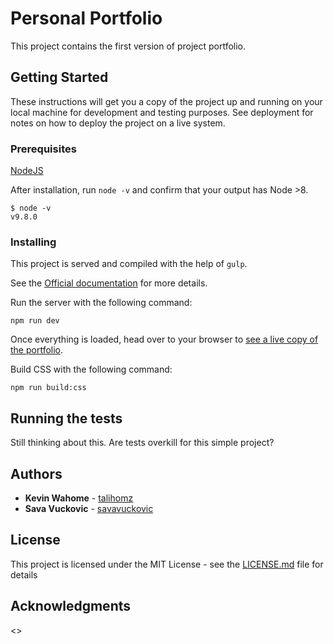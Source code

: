 # Personal Portfolio

This project contains the first version of project portfolio.


## Getting Started

These instructions will get you a copy of the project up and running on your local machine for development and testing purposes. See deployment for notes on how to deploy the project on a live system.


### Prerequisites

[NodeJS](https://nodejs.org/en/download/)

After installation, run `node -v` and confirm that your output has Node >8.
```
$ node -v
v9.8.0
```


### Installing

This project is served and compiled with the help of `gulp`. 

See the [Official documentation](https://gulpjs.com/) for more details.

Run the server with the following command:

```
npm run dev
```

Once everything is loaded, head over to your browser to [see a live copy of the portfolio](http://localhost:8000/).

Build CSS with the following command: 
```
npm run build:css
```

## Running the tests

Still thinking about this. Are tests overkill for this simple project?

<!-- ### Break down into end to end tests

Explain what these tests test and why

```
Give an example
``` -->

<!-- ### And coding style tests

Explain what these tests test and why

```
Give an example
```

## Deployment

Add additional notes about how to deploy this on a live system -->

<!-- ## Built With

* [Dropwizard](http://www.dropwizard.io/1.0.2/docs/) - The web framework used
* [Maven](https://maven.apache.org/) - Dependency Management
* [ROME](https://rometools.github.io/rome/) - Used to generate RSS Feeds -->

<!-- ## Contributing

Please read [CONTRIBUTING.md](https://gist.github.com/PurpleBooth/b24679402957c63ec426) for details on our code of conduct, and the process for submitting pull requests to us.

## Versioning

We use [SemVer](http://semver.org/) for versioning. For the versions available, see the [tags on this repository](https://github.com/your/project/tags).  -->

## Authors

* **Kevin Wahome** - [talihomz](https://github.com/talihomz)
* **Sava Vuckovic** - [savavuckovic](https://github.com/savavuckovic)

## License

This project is licensed under the MIT License - see the [LICENSE.md](LICENSE.md) file for details

## Acknowledgments

<<COMING SOON>>
